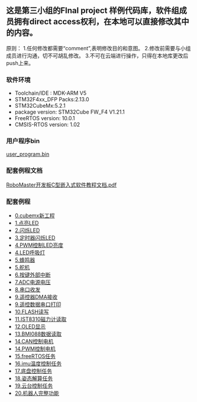 ﻿## 这是第三小组的FInal project 样例代码库，软件组成员拥有direct access权利，在本地可以直接修改其中的内容。
 原则：
 1.任何修改都需要“comment”,表明修改目的和意图。
 2.修改前需要与小组成员进行沟通，切不可胡乱修改。
 3.不可在云端进行操作，只得在本地库更改后push上来。
 ### 软件环境
 - Toolchain/IDE : MDK-ARM V5
 - STM32F4xx_DFP Packs:2.13.0
 - STM32CubeMx:5.2.1
 - package version: STM32Cube FW_F4 V1.21.1
 - FreeRTOS version: 10.0.1
 - CMSIS-RTOS version: 1.02
 
### 用户程序bin
[user_program.bin](0.new_cubemx_program/user_program.bin)

### 配套例程文档
[RoboMaster开发板C型嵌入式软件教程文档.pdf](RoboMaster开发板C型嵌入式软件教程文档.pdf)
### 配套例程
* [0.cubemx新工程](0.new_cubemx_program)
* [1.点亮LED](1.light_led)
* [2.闪烁LED](2.flash_light)
* [3.定时器闪烁LED](3.tim_light)
* [4.PWM控制LED亮度](4.PWM_light)
* [4.LED呼吸灯](4.homework_flow_led)
* [5.蜂鸣器](5.buzzer)
* [5.舵机](5.servo_motor)
* [6.按键外部中断](6.key_exit)
* [7.ADC电源电压](7.ADC_24V_power)
* [8.串口收发](8.USART_receive_and_send)
* [9.遥控器DMA接收](9.remote_control_dma)
* [9.遥控数据串口打印](9.remote_control_printf_pc)
* [10.FLASH读写](10.flash_read_and_write)
* [11.IST8310磁力计读取](11.ist8310)
* [12.OLED显示](11.ist8310)
* [13.BMI088数据读取](13.spi_bmi088)
* [14.CAN控制电机](14.CAN)
* [14.PWM控制电机](14.PWM_SNAIL)
* [15.freeRTOS任务](15.freeRTOS_LED)
* [16.imu温度控制任务](16.imu_temperature_control_task)
* [17.底盘控制任务](17.chassis_task)
* [18.姿态解算任务](18.ins_task)
* [19.云台控制任务](19.gimbal_task)
* [20.机器人完整功能](20.standard_robot)

